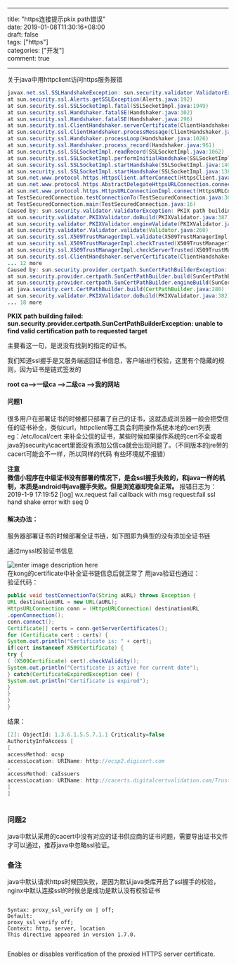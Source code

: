 
---  
title: "https连接提示pkix path错误"  
date: 2019-01-08T11:30:16+08:00  
draft: false  
tags: ["https"]  
categories: ["开发"]  
comment: true  
  
---  
  
  
关于java中用httpclient访问https服务报错  
```java  
javax.net.ssl.SSLHandshakeException: sun.security.validator.ValidatorException: PKIX path building failed: sun.security.provider.certpath.SunCertPathBuilderException: unable to find valid certification path to requested target  
at sun.security.ssl.Alerts.getSSLException(Alerts.java:192)  
at sun.security.ssl.SSLSocketImpl.fatal(SSLSocketImpl.java:1949)  
at sun.security.ssl.Handshaker.fatalSE(Handshaker.java:302)  
at sun.security.ssl.Handshaker.fatalSE(Handshaker.java:296)  
at sun.security.ssl.ClientHandshaker.serverCertificate(ClientHandshaker.java:1514)  
at sun.security.ssl.ClientHandshaker.processMessage(ClientHandshaker.java:216)  
at sun.security.ssl.Handshaker.processLoop(Handshaker.java:1026)  
at sun.security.ssl.Handshaker.process_record(Handshaker.java:961)  
at sun.security.ssl.SSLSocketImpl.readRecord(SSLSocketImpl.java:1062)  
at sun.security.ssl.SSLSocketImpl.performInitialHandshake(SSLSocketImpl.java:1375)  
at sun.security.ssl.SSLSocketImpl.startHandshake(SSLSocketImpl.java:1403)  
at sun.security.ssl.SSLSocketImpl.startHandshake(SSLSocketImpl.java:1387)  
at sun.net.www.protocol.https.HttpsClient.afterConnect(HttpsClient.java:559)  
at sun.net.www.protocol.https.AbstractDelegateHttpsURLConnection.connect(AbstractDelegateHttpsURLConnection.java:185)  
at sun.net.www.protocol.https.HttpsURLConnectionImpl.connect(HttpsURLConnectionImpl.java:153)  
at TestSecuredConnection.testConnectionTo(TestSecuredConnection.java:30)  
at TestSecuredConnection.main(TestSecuredConnection.java:16)  
Caused by: sun.security.validator.ValidatorException: PKIX path building failed: sun.security.provider.certpath.SunCertPathBuilderException: unable to find valid certification path to requested target  
at sun.security.validator.PKIXValidator.doBuild(PKIXValidator.java:387)  
at sun.security.validator.PKIXValidator.engineValidate(PKIXValidator.java:292)  
at sun.security.validator.Validator.validate(Validator.java:260)  
at sun.security.ssl.X509TrustManagerImpl.validate(X509TrustManagerImpl.java:324)  
at sun.security.ssl.X509TrustManagerImpl.checkTrusted(X509TrustManagerImpl.java:229)  
at sun.security.ssl.X509TrustManagerImpl.checkServerTrusted(X509TrustManagerImpl.java:124)  
at sun.security.ssl.ClientHandshaker.serverCertificate(ClientHandshaker.java:1496)  
... 12 more  
Caused by: sun.security.provider.certpath.SunCertPathBuilderException: unable to find valid certification path to requested target  
at sun.security.provider.certpath.SunCertPathBuilder.build(SunCertPathBuilder.java:141)  
at sun.security.provider.certpath.SunCertPathBuilder.engineBuild(SunCertPathBuilder.java:126)  
at java.security.cert.CertPathBuilder.build(CertPathBuilder.java:280)  
at sun.security.validator.PKIXValidator.doBuild(PKIXValidator.java:382)  
... 18 more  
```  
  
**PKIX path building failed: sun.security.provider.certpath.SunCertPathBuilderException: unable to find valid certification path to requested target**  
  
主要看这一句，是说没有找到的指定的证书。  
  
我们知道ssl握手是又服务端返回证书信息，客户端进行校验，这里有个隐藏的规则，因为证书是链式签发的  
  
**root ca-->一级ca -—>二级ca -->我的网站**  
  
#### 问题1  
  
很多用户在部署证书的时候都只部署了自己的证书，这就造成浏览器一般会把受信任的证书补全，类似curl，httpclient等工具会利用操作系统本地的cert列表 eg：/etc/local/cert 来补全公信的证书，某些时候如果操作系统的cert不全或者java的security\cacert里面没有添加公信ca就会出现问题了。（不同版本的jre带的cacert可能会不一样，所以同样的代码 有些环境就不报错）

**注意**  
**微信小程序在中级证书没有部署的情况下，是会ssl握手失败的，和java一样的机制，本质是android中java握手失败。但是浏览器却完全正常。**
报错日志为：2019-1-9 17:19:52 [log] wx.request fail callback with msg request:fail ssl hand shake error with seq 0
  
#### 解决办法：  
服务器部署证书的时候部署全证书链，如下图即为典型的没有添加全证书链  
  
通过myssl校验证书信息  
  
![enter image description here](https://i.imgur.com/CESb3vS.png)  
在kong的certificate中补全证书链信息后就正常了 用java验证也通过：  
验证代码：  
```java  
public void testConnectionTo(String aURL) throws Exception {  
URL destinationURL = new URL(aURL);  
HttpsURLConnection conn = (HttpsURLConnection) destinationURL  
.openConnection();  
conn.connect();  
Certificate[] certs = conn.getServerCertificates();  
for (Certificate cert : certs) {  
System.out.println("Certificate is: " + cert);  
if(cert instanceof X509Certificate) {  
try {  
( (X509Certificate) cert).checkValidity();  
System.out.println("Certificate is active for current date");  
} catch(CertificateExpiredException cee) {  
System.out.println("Certificate is expired");  
}  
}  
}  
}  
```  
结果：  
```java  
[2]: ObjectId: 1.3.6.1.5.5.7.1.1 Criticality=false  
AuthorityInfoAccess [  
[  
accessMethod: ocsp  
accessLocation: URIName: http://ocsp2.digicert.com  
,  
accessMethod: caIssuers  
accessLocation: URIName: http://cacerts.digitalcertvalidation.com/TrustAsiaTLSRSACA.crt  
]  
]  
  
```  
  
### 问题2  
java中默认采用的cacert中没有对应的证书供应商的证书问题，需要导出证书文件才可以通过，推荐java中忽略ssl验证。  
  
### 备注  
java中默认请求https时候回失败，是因为默认java类库开启了ssl握手的校验，nginx中默认连接ssl的时候总是成功是默认没有校验证书  
  
  
```nginx  
  
Syntax: proxy_ssl_verify on | off;  
Default:  
proxy_ssl_verify off;  
Context: http, server, location  
This directive appeared in version 1.7.0.  
  
```  
  
Enables or disables verification of the proxied HTTPS server certificate.